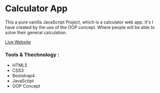 # Calculator App

This a pure vanilla JavaScript Project, which is a calculator web app. It's I have created by the use of the OOP concept. Where people will be able to solve their general calculation.

[Live Website](https://travel-guruapp.netlify.app/)

### Tools & Thechnology : 
* HTML5
* CSS3
* Bootstrap4
* JavaSctipt
* OOP Concept
